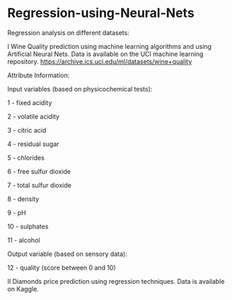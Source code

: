 # Regression-using-Neural-Nets
Regression analysis on different datasets:

I Wine Quality prediction using machine learning algorithms and using Artificial Neural Nets.
Data is available on the UCI machine learning repository.
https://archive.ics.uci.edu/ml/datasets/wine+quality

Attribute Information:

Input variables (based on physicochemical tests):

1 - fixed acidity

2 - volatile acidity

3 - citric acid

4 - residual sugar

5 - chlorides

6 - free sulfur dioxide

7 - total sulfur dioxide

8 - density

9 - pH

10 - sulphates

11 - alcohol

Output variable (based on sensory data):

12 - quality (score between 0 and 10)

II Diamonds price prediction using regression techniques.
Data is available on Kaggle.

